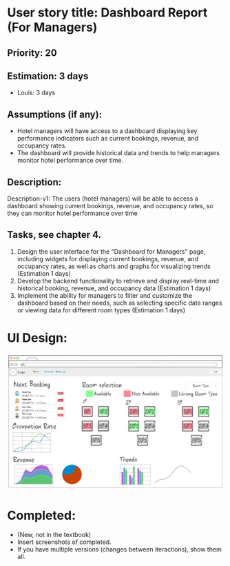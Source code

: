 # User story title: Dashboard Report (For Managers)


## Priority: 20


## Estimation: 3 days
* Louis: 3 days


## Assumptions (if any):
* Hotel managers will have access to a dashboard displaying key performance indicators such as current bookings, revenue, and occupancy rates.
* The dashboard will provide historical data and trends to help managers monitor hotel performance over time.


## Description:
Description-v1: The users (hotel managers) will be able to access a dashboard showing current bookings, revenue, and occupancy rates, so they can monitor hotel performance over time


## Tasks, see chapter 4.
1. Design the user interface for the "Dashboard for Managers" page, including widgets for displaying current bookings, revenue, and occupancy rates, as well as charts and graphs for visualizing trends (Estimation 1 days)
2. Develop the backend functionality to retrieve and display real-time and historical booking, revenue, and occupancy data (Estimation 1 days)
3. Implement the ability for managers to filter and customize the dashboard based on their needs, such as selecting specific date ranges or viewing data for different room types (Estimation 1 days)


# UI Design:
![Admin Dashboard](<../UI/Admin Dashboard.png>)


# Completed:
* (New, not in the textbook) 
* Insert screenshots of completed. 
* If you have multiple versions (changes between iteractions), show them all.
